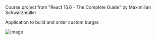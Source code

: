 Course project from "React 16.6 - The Complete Guide" by Maximilian Schwarzmüller

Application to build and order custom burger.

![image](https://user-images.githubusercontent.com/41292529/51777597-ab07c400-20f5-11e9-8238-cf45466ab482.png)